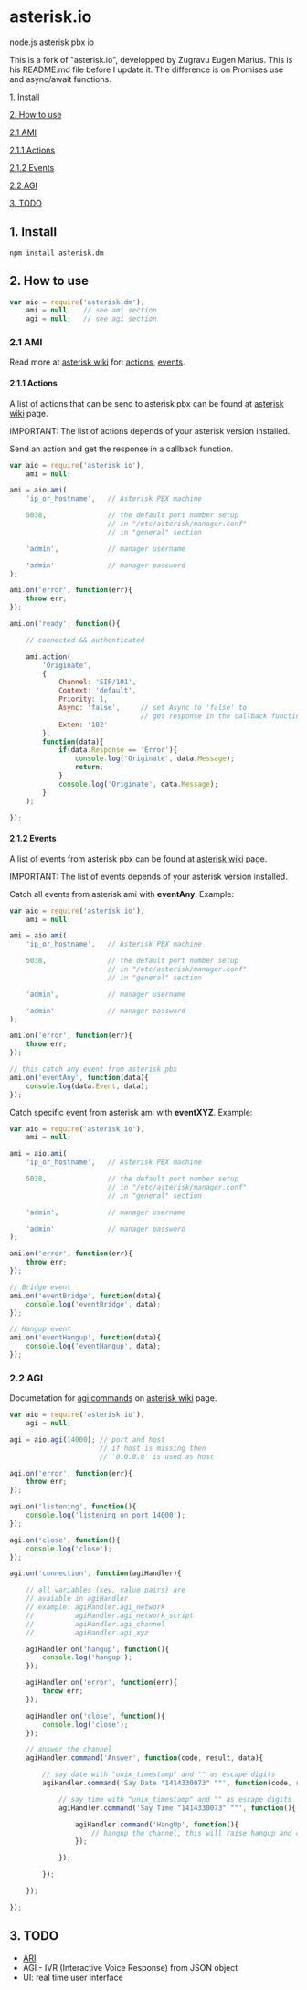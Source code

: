 # asterisk.io

node.js asterisk pbx io

This is a fork of "asterisk.io", developped by Zugravu Eugen Marius. This is his README.md file before I update it.
The difference is on Promises use and async/await functions.

[1. Install](#1-install)

[2. How to use](#2-how-to-use)

[2.1 AMI](#21-ami)

[2.1.1 Actions](#211-actions)

[2.1.2 Events](#212-events)

[2.2 AGI](#22-agi)

[3. TODO](#3-todo)

## 1. Install

```
npm install asterisk.dm
```

## 2. How to use

```javascript
var aio = require('asterisk.dm'),
    ami = null,   // see ami section
    agi = null;   // see agi section
```

### 2.1 AMI

Read more at [asterisk wiki](https://wiki.asterisk.org/wiki/display/AST/Asterisk+13+Documentation) for: [actions](https://wiki.asterisk.org/wiki/display/AST/Asterisk+13+AMI+Actions), [events](https://wiki.asterisk.org/wiki/display/AST/Asterisk+13+AMI+Events).

#### 2.1.1 Actions

A list of actions that can be send to asterisk pbx can be found at [asterisk wiki](https://wiki.asterisk.org/wiki/display/AST/Asterisk+13+AMI+Actions) page.

IMPORTANT: The list of actions depends of your asterisk version installed.

Send an action and get the response in a callback function.

```javascript
var aio = require('asterisk.io'),
    ami = null;

ami = aio.ami(
    'ip_or_hostname',   // Asterisk PBX machine

    5038,               // the default port number setup
                        // in "/etc/asterisk/manager.conf"
                        // in "general" section

    'admin',            // manager username

    'admin'             // manager password
);

ami.on('error', function(err){
    throw err;
});

ami.on('ready', function(){

    // connected && authenticated

    ami.action(
        'Originate',
        {
            Channel: 'SIP/101',
            Context: 'default',
            Priority: 1,
            Async: 'false',     // set Async to 'false' to
                                // get response in the callback function
            Exten: '102'
        },
        function(data){
            if(data.Response == 'Error'){
                console.log('Originate', data.Message);
                return;
            }
            console.log('Originate', data.Message);
        }
    );

});
```

#### 2.1.2 Events

A list of events from asterisk pbx can be found at [asterisk wiki](https://wiki.asterisk.org/wiki/display/AST/Asterisk+13+AMI+Events) page.

IMPORTANT: The list of events depends of your asterisk version installed.

Catch all events from asterisk ami with **eventAny**. Example:

```javascript
var aio = require('asterisk.io'),
    ami = null;

ami = aio.ami(
    'ip_or_hostname',   // Asterisk PBX machine

    5038,               // the default port number setup
                        // in "/etc/asterisk/manager.conf"
                        // in "general" section

    'admin',            // manager username

    'admin'             // manager password
);

ami.on('error', function(err){
    throw err;
});

// this catch any event from asterisk pbx
ami.on('eventAny', function(data){
    console.log(data.Event, data);
});
```

Catch specific event from asterisk ami with **eventXYZ**. Example:

```javascript
var aio = require('asterisk.io'),
    ami = null;

ami = aio.ami(
    'ip_or_hostname',   // Asterisk PBX machine

    5038,               // the default port number setup
                        // in "/etc/asterisk/manager.conf"
                        // in "general" section

    'admin',            // manager username

    'admin'             // manager password
);

ami.on('error', function(err){
    throw err;
});

// Bridge event
ami.on('eventBridge', function(data){
    console.log('eventBridge', data);
});

// Hangup event
ami.on('eventHangup', function(data){
    console.log('eventHangup', data);
});
```

### 2.2 AGI

Documetation for [agi commands](https://wiki.asterisk.org/wiki/display/AST/Asterisk+13+AGI+Commands) on [asterisk wiki](https://wiki.asterisk.org/wiki/display/AST/Asterisk+13+Documentation) page.

```javascript
var aio = require('asterisk.io'),
    agi = null;

agi = aio.agi(14000); // port and host
                      // if host is missing then
                      // '0.0.0.0' is used as host

agi.on('error', function(err){
    throw err;
});

agi.on('listening', function(){
    console.log('listening on port 14000');
});

agi.on('close', function(){
    console.log('close');
});

agi.on('connection', function(agiHandler){

    // all variables (key, value pairs) are
    // avaiable in agiHandler
    // example: agiHandler.agi_network
    //          agiHandler.agi_network_script
    //          agiHandler.agi_channel
    //          agiHandler.agi_xyz

    agiHandler.on('hangup', function(){
        console.log('hangup');
    });

    agiHandler.on('error', function(err){
        throw err;
    });

    agiHandler.on('close', function(){
        console.log('close');
    });

    // answer the channel
    agiHandler.command('Answer', function(code, result, data){

        // say date with "unix_timestamp" and "" as escape digits
        agiHandler.command('Say Date "1414330073" ""', function(code, result, data){

            // say time with "unix_timestamp" and "" as escape digits
            agiHandler.command('Say Time "1414330073" ""', function(){

                agiHandler.command('HangUp', function(){
                    // hangup the channel, this will raise hangup and close event
                });

            });

        });

    });

});
```

## 3. TODO

- [ARI](https://wiki.asterisk.org/wiki/display/AST/Asterisk+13+ARI)
- AGI - IVR (Interactive Voice Response) from JSON object
- UI: real time user interface
